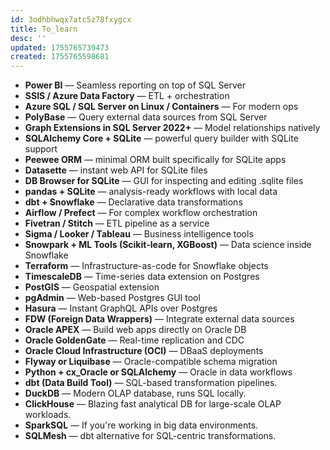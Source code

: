```yaml
---
id: 3odhbhwqx7atc5z78fxygcx
title: To_learn
desc: ''
updated: 1755765739473
created: 1755765598681
---
```

* **Power BI** — Seamless reporting on top of SQL Server
* **SSIS / Azure Data Factory** — ETL + orchestration
* **Azure SQL / SQL Server on Linux / Containers** — For modern ops
* **PolyBase** — Query external data sources from SQL Server
* **Graph Extensions in SQL Server 2022+** — Model relationships natively
* **SQLAlchemy Core + SQLite** — powerful query builder with SQLite support
* **Peewee ORM** — minimal ORM built specifically for SQLite apps
* **Datasette** — instant web API for SQLite files
* **DB Browser for SQLite** — GUI for inspecting and editing .sqlite files
* **pandas + SQLite** — analysis-ready workflows with local data
* **dbt + Snowflake** — Declarative data transformations
* **Airflow / Prefect** — For complex workflow orchestration
* **Fivetran / Stitch** — ETL pipeline as a service
* **Sigma / Looker / Tableau** — Business intelligence tools
* **Snowpark + ML Tools (Scikit-learn, XGBoost)** — Data science inside Snowflake
* **Terraform** — Infrastructure-as-code for Snowflake objects
* **TimescaleDB** — Time-series data extension on Postgres
* **PostGIS** — Geospatial extension
* **pgAdmin** — Web-based Postgres GUI tool
* **Hasura** — Instant GraphQL APIs over Postgres
* **FDW (Foreign Data Wrappers)** — Integrate external data sources
* **Oracle APEX** — Build web apps directly on Oracle DB
* **Oracle GoldenGate** — Real-time replication and CDC
* **Oracle Cloud Infrastructure (OCI)** — DBaaS deployments
* **Flyway or Liquibase** — Oracle-compatible schema migration
* **Python + cx\_Oracle or SQLAlchemy** — Oracle in data workflows
* **dbt (Data Build Tool)** — SQL-based transformation pipelines.
* **DuckDB** — Modern OLAP database, runs SQL locally.
* **ClickHouse** — Blazing fast analytical DB for large-scale OLAP workloads.
* **SparkSQL** — If you're working in big data environments.
* **SQLMesh** — dbt alternative for SQL-centric transformations.